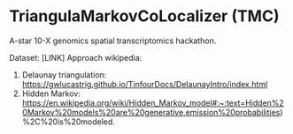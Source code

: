 # TriangulaMarkovCoLocalizer (TMC)

A-star 10-X genomics spatial transcriptomics hackathon.

Dataset: [LINK]
Approach wikipedia: 
1. Delaunay triangulation: https://gwlucastrig.github.io/TinfourDocs/DelaunayIntro/index.html
2. Hidden Markov: https://en.wikipedia.org/wiki/Hidden_Markov_model#:~:text=Hidden%20Markov%20models%20are%20generative,emission%20probabilities)%2C%20is%20modeled.
